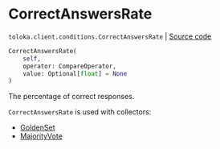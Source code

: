 # CorrectAnswersRate
`toloka.client.conditions.CorrectAnswersRate` | [Source code](https://github.com/Toloka/toloka-kit/blob/v1.1.2/src/client/conditions.py#L156)

```python
CorrectAnswersRate(
    self,
    operator: CompareOperator,
    value: Optional[float] = None
)
```

The percentage of correct responses.


`CorrectAnswersRate` is used with collectors:
- [GoldenSet](toloka.client.collectors.GoldenSet.md)
- [MajorityVote](toloka.client.collectors.MajorityVote.md)

